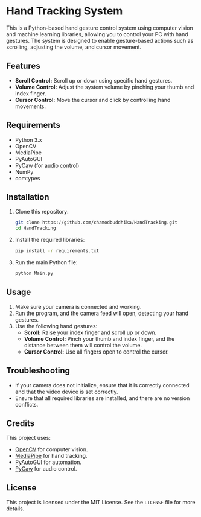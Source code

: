 # Hand Tracking System

This is a Python-based hand gesture control system using computer vision and machine learning libraries, allowing you to control your PC with hand gestures. The system is designed to enable gesture-based actions such as scrolling, adjusting the volume, and cursor movement.

## Features

- **Scroll Control:** Scroll up or down using specific hand gestures.
- **Volume Control:** Adjust the system volume by pinching your thumb and index finger.
- **Cursor Control:** Move the cursor and click by controlling hand movements.
  
## Requirements

- Python 3.x
- OpenCV
- MediaPipe
- PyAutoGUI
- PyCaw (for audio control)
- NumPy
- comtypes

## Installation

1. Clone this repository:
    ```bash
    git clone https://github.com/chamodbuddhika/HandTracking.git
    cd HandTracking
    ```

2. Install the required libraries:
    ```bash
    pip install -r requirements.txt
    ```

3. Run the main Python file:
    ```bash
    python Main.py
    ```

## Usage

1. Make sure your camera is connected and working.
2. Run the program, and the camera feed will open, detecting your hand gestures.
3. Use the following hand gestures:
   - **Scroll:** Raise your index finger and scroll up or down.
   - **Volume Control:** Pinch your thumb and index finger, and the distance between them will control the volume.
   - **Cursor Control:** Use all fingers open to control the cursor.

## Troubleshooting

- If your camera does not initialize, ensure that it is correctly connected and that the video device is set correctly.
- Ensure that all required libraries are installed, and there are no version conflicts.

## Credits

This project uses:
- [OpenCV](https://opencv.org/) for computer vision.
- [MediaPipe](https://mediapipe.dev/) for hand tracking.
- [PyAutoGUI](https://pyautogui.readthedocs.io/en/latest/) for automation.
- [PyCaw](https://github.com/AndreMiras/pycaw) for audio control.

## License

This project is licensed under the MIT License. See the `LICENSE` file for more details.
